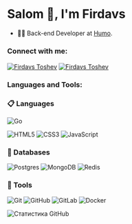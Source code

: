 <h1 align="left">Salom 👋, I'm Firdavs</h1>

- 👨‍💻 Back-end Developer at [Humo](https://www.instagram.com/humo.lab/).

<h3 align="left">Connect with me:</h3>
<p align="left">

<a href="https://www.linkedin.com/in/israilzadeh" target="blank"><img align="center" src="https://img.shields.io/badge/linkedin-%230077B5.svg?style=for-the-badge&logo=linkedin&logoColor=white" alt="Firdavs Toshev" /></a>
<a href="https://t.me/firdavstoshev" target="blank"><img align="center" src="https://img.shields.io/badge/Telegram-2CA5E0?style=for-the-badge&logo=telegram&logoColor=white" alt="Firdavs Toshev" /></a>


<h3 align="left">Languages and Tools:</h3>

### 📋 Languages

![Go](https://img.shields.io/badge/go-%2300ADD8.svg?style=for-the-badge&logo=go&logoColor=white)

![HTML5](https://img.shields.io/badge/html5-%23E34F26.svg?style=for-the-badge&logo=html5&logoColor=white)
![CSS3](https://img.shields.io/badge/css3-%231572B6.svg?style=for-the-badge&logo=css3&logoColor=white)
![JavaScript](https://img.shields.io/badge/javascript-%23323330.svg?style=for-the-badge&logo=javascript&logoColor=%23F7DF1E)

### 💾 Databases

![Postgres](https://img.shields.io/badge/postgres-%23316192.svg?style=for-the-badge&logo=postgresql&logoColor=white)
![MongoDB](https://img.shields.io/badge/MongoDB-%234ea94b.svg?style=for-the-badge&logo=mongodb&logoColor=white)
![Redis](https://img.shields.io/badge/redis-%23DD0031.svg?style=for-the-badge&logo=redis&logoColor=white)

### 🥅 Tools

![Git](https://img.shields.io/badge/git-%23F05033.svg?style=for-the-badge&logo=git&logoColor=white)
![GitHub](https://img.shields.io/badge/github-%23121011.svg?style=for-the-badge&logo=github&logoColor=white)
![GitLab](https://img.shields.io/badge/gitlab-%23181717.svg?style=for-the-badge&logo=gitlab&logoColor=white)
![Docker](https://img.shields.io/badge/docker-%230db7ed.svg?style=for-the-badge&logo=docker&logoColor=white)

![Статистика GitHub](https://github-readme-stats.vercel.app/api?username=firdavstoshev&show_icons=true&theme=dark)
